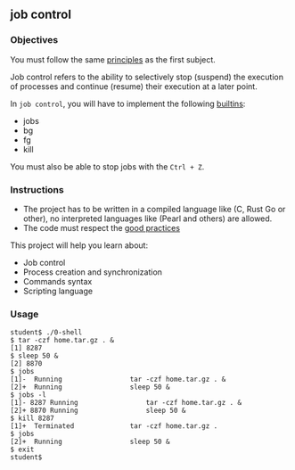 ## job control

### Objectives

You must follow the same [principles](https://public.01-edu.org/subjects/0-shell/) as the first subject.

Job control refers to the ability to selectively stop (suspend) the execution of processes and continue (resume) their execution at a later point.

In `job control`, you will have to implement the following [builtins](https://www.gnu.org/savannah-checkouts/gnu/bash/manual/bash.html#Job-Control-Builtins):

- jobs
- bg
- fg
- kill

You must also be able to stop jobs with the `Ctrl + Z`.

### Instructions

- The project has to be written in a compiled language like (C, Rust Go or other), no interpreted languages like (Pearl and others) are allowed.
- The code must respect the [good practices](https://public.01-edu.org/subjects/good-practices/)

This project will help you learn about:

- Job control
- Process creation and synchronization
- Commands syntax
- Scripting language

### Usage

```
student$ ./0-shell
$ tar -czf home.tar.gz . &
[1] 8287
$ sleep 50 &
[2] 8870
$ jobs
[1]-  Running                 tar -czf home.tar.gz . &
[2]+  Running                 sleep 50 &
$ jobs -l
[1]- 8287 Running                 tar -czf home.tar.gz . &
[2]+ 8870 Running                 sleep 50 &
$ kill 8287
[1]+  Terminated              tar -czf home.tar.gz .
$ jobs
[2]+  Running                 sleep 50 &
$ exit
student$
```
